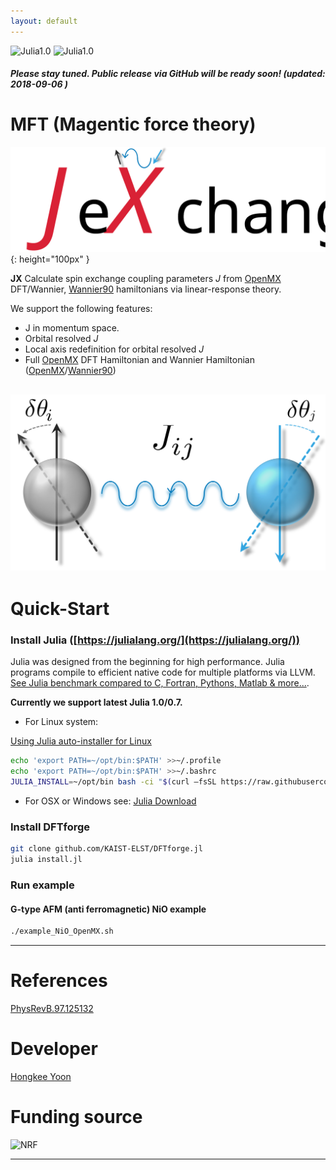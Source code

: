 ```yaml
---
layout: default
---
```

![Julia1.0](https://img.shields.io/badge/Julia-1.0-blue.svg?longCache=true)  ![Julia1.0](https://img.shields.io/badge/Julia-0.7-blue.svg?longCache=true) 

##### Please stay tuned. Public release via GitHub will be ready soon! (updated: 2018-09-06 )

# MFT (Magentic force theory)

![Jx](docs/Logo_text.svg){: height="100px" }



**JX** Calculate spin exchange coupling parameters *J* from [OpenMX](http://www.openmx-square.org/) DFT/Wannier, [Wannier90](http://www.wannier.org/) hamiltonians via linear-response theory.

We support the following features:
- J in momentum space.
- Orbital resolved *J*
- Local axis redefinition for orbital resolved *J*
- Full [OpenMX](http://www.openmx-square.org/) DFT Hamiltonian and Wannier Hamiltonian ([OpenMX](http://www.openmx-square.org/)/[Wannier90](http://www.wannier.org/))

![Logo](docs/Logo.svg)
---
# Quick-Start

### Install Julia ([https://julialang.org/](https://julialang.org/))

Julia was designed from the beginning for high performance. Julia programs compile to efficient native code for multiple platforms via LLVM.
[See Julia benchmark compared to C, Fortran, Pythons, Matlab & more...](https://julialang.org/benchmarks/).

**Currently we support latest Julia 1.0/0.7.**

 * For Linux system:

[Using Julia auto-installer for Linux](https://github.com/abelsiqueira/jill)

 ```bash
echo 'export PATH=~/opt/bin:$PATH' >>~/.profile
echo 'export PATH=~/opt/bin:$PATH' >>~/.bashrc
JULIA_INSTALL=~/opt/bin bash -ci "$(curl –fsSL https://raw.githubusercontent.com/abelsiqueira/jill/master/jill.sh)"
 ```

 * For OSX or Windows see: [Julia Download](https://julialang.org/downloads/)

### Install DFTforge
```bash
git clone github.com/KAIST-ELST/DFTforge.jl
julia install.jl
```

### Run example

#### G-type AFM (anti ferromagnetic) NiO example
```bash
./example_NiO_OpenMX.sh
```



---
# References

[PhysRevB.97.125132](https://doi.org/10.1103/PhysRevB.97.125132)
# Developer
[Hongkee Yoon](https://github.com/bluehope)
# Funding source

![NRF](http://www.nrf.re.kr/resources/img/icon/icon_eng_logo.png) 

---


